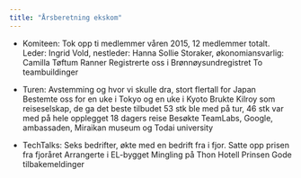 ```yaml
---
title: "Årsberetning ekskom"
---
```


- Komiteen:
Tok opp ti medlemmer våren 2015, 12 medlemmer totalt. 
Leder: Ingrid Vold, nestleder: Hanna Sollie Storaker, økonomiansvarlig: Camilla Tøftum Ranner
Registrerte oss i Brønnøysundregistret
To teambuildinger

- Turen: 
Avstemming og hvor vi skulle dra, stort flertall for Japan
Bestemte oss for en uke i Tokyo og en uke i Kyoto
Brukte Kilroy som reiseselskap, de ga det beste tilbudet
53 stk ble med på tur, 46 stk var med på hele opplegget
18 dagers reise
Besøkte TeamLabs, Google, ambassaden, Miraikan museum og Todai university

- TechTalks:
Seks bedrifter, økte med en bedrift fra i fjor.
Satte opp prisen fra fjoråret
Arrangerte i EL-bygget
Mingling på Thon Hotell Prinsen
Gode tilbakemeldinger